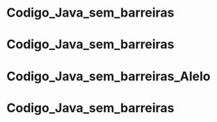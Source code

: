 # Codigo_Java_sem_barreiras

# Codigo_Java_sem_barreiras
# Codigo_Java_sem_barreiras_Alelo
# Codigo_Java_sem_barreiras
